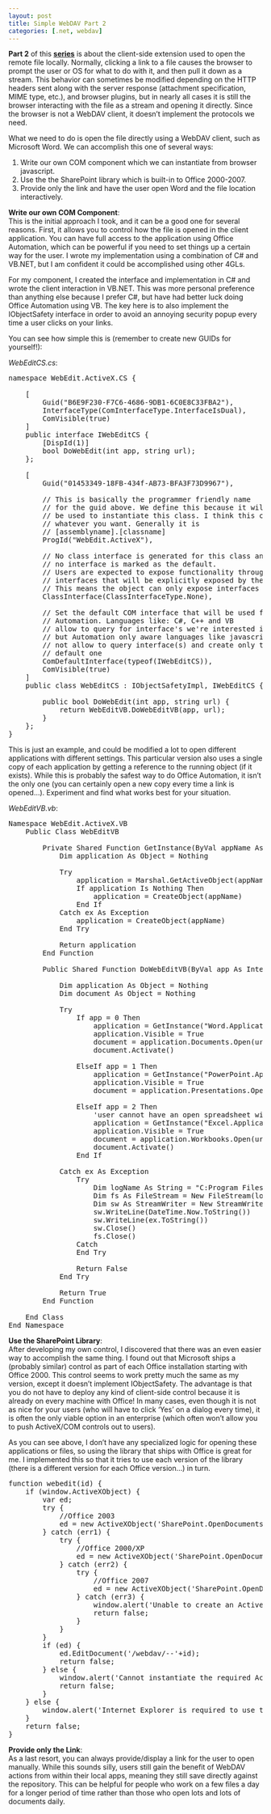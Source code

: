 ```yaml
---
layout: post
title: Simple WebDAV Part 2
categories: [.net, webdav]
---
```


**Part 2** of this **[series][1]** is about the client-side extension used to open the remote file locally.  Normally, clicking a link to a file causes the browser to prompt the user or OS for what to do with it, and then pull it down as a stream.  This behavior can sometimes be modified depending on the HTTP headers sent along with the server response (attachment specification, MIME type, etc.), and browser plugins, but in nearly all cases it is still the browser interacting with the file as a stream and opening it directly.  Since the browser is not a WebDAV client, it doesn’t implement the protocols we need.

What we need to do is open the file directly using a WebDAV client, such as Microsoft Word.  We can accomplish this one of several ways:

1. Write our own COM component which we can instantiate from browser javascript.  
2. Use the the SharePoint library which is built-in to Office 2000-2007.  
3. Provide only the link and have the user open Word and the file location interactively.

**Write our own COM Component**:  
This is the initial approach I took, and it can be a good one for several reasons.  First, it allows you to control how the file is opened in the client application.  You can have full access to the application using Office Automation, which can be powerful if you need to set things up a certain way for the user.  I wrote my implementation using a combination of C# and VB.NET, but I am confident it could be accomplished using other 4GLs.

For my component, I created the interface and implementation in C# and wrote the client interaction in VB.NET.  This was more personal preference than anything else because I prefer C#, but have had better luck doing Office Automation using VB.  The key here is to also implement the IObjectSafety interface in order to avoid an annoying security popup every time a user clicks on your links.

You can see how simple this is (remember to create new GUIDs for yourself!):

*WebEditCS.cs*:

<pre class="prettyprint">
namespace WebEdit.ActiveX.CS {

	[
		Guid("B6E9F230-F7C6-4686-9DB1-6C0E8C33FBA2"),
		InterfaceType(ComInterfaceType.InterfaceIsDual),
		ComVisible(true)
	]
	public interface IWebEditCS {
		[DispId(1)]
		bool DoWebEdit(int app, string url);
	};

	[
		Guid("01453349-18FB-434f-AB73-BFA3F73D9967"),

		// This is basically the programmer friendly name
		// for the guid above. We define this because it will
		// be used to instantiate this class. I think this can be
		// whatever you want. Generally it is
		// [assemblyname].[classname]
		ProgId("WebEdit.ActiveX"),

		// No class interface is generated for this class and
		// no interface is marked as the default.
		// Users are expected to expose functionality through
		// interfaces that will be explicitly exposed by the object
		// This means the object can only expose interfaces we define
		ClassInterface(ClassInterfaceType.None),

		// Set the default COM interface that will be used for
		// Automation. Languages like: C#, C++ and VB
		// allow to query for interface's we're interested in
		// but Automation only aware languages like javascript do
		// not allow to query interface(s) and create only the
		// default one
		ComDefaultInterface(typeof(IWebEditCS)),
		ComVisible(true)
	]
	public class WebEditCS : IObjectSafetyImpl, IWebEditCS {

		public bool DoWebEdit(int app, string url) {
			return WebEditVB.DoWebEditVB(app, url);
		}
	};
}
</pre>   

This is just an example, and could be modified a lot to open different applications with different settings.   This particular version also uses a single copy of each application by getting a reference to the running object (if it exists).  While this is probably the safest way to do Office Automation, it isn’t the only one (you can certainly open a new copy every time a link is opened…).   Experiment and find what works best for your situation.

*WebEditVB.vb*:

<pre class="prettyprint">
Namespace WebEdit.ActiveX.VB
	Public Class WebEditVB

		Private Shared Function GetInstance(ByVal appName As String) As Object
			Dim application As Object = Nothing

			Try
				application = Marshal.GetActiveObject(appName)
				If application Is Nothing Then
					application = CreateObject(appName)
				End If
			Catch ex As Exception
				application = CreateObject(appName)
			End Try

			Return application
		End Function

		Public Shared Function DoWebEditVB(ByVal app As Integer, ByVal url As String) As Boolean

			Dim application As Object = Nothing
			Dim document As Object = Nothing

			Try
				If app = 0 Then
					application = GetInstance("Word.Application")
					application.Visible = True
					document = application.Documents.Open(url)
					document.Activate()

				ElseIf app = 1 Then
					application = GetInstance("PowerPoint.Application")
					application.Visible = True
					document = application.Presentations.Open(url)

				ElseIf app = 2 Then
					'user cannot have an open spreadsheet with a cell currently being edited!
					application = GetInstance("Excel.Application")
					application.Visible = True
					document = application.Workbooks.Open(url)
					document.Activate()
				End If

			Catch ex As Exception
				Try
					Dim logName As String = "C:Program FilesNLRBQuickEdit-ErrorLog.txt"
					Dim fs As FileStream = New FileStream(logName, FileMode.Append, FileAccess.Write)
					Dim sw As StreamWriter = New StreamWriter(fs)
					sw.WriteLine(DateTime.Now.ToString())
					sw.WriteLine(ex.ToString())
					sw.Close()
					fs.Close()
				Catch
				End Try

				Return False
			End Try

			Return True
		End Function

	End Class
End Namespace
</pre> 

**Use the SharePoint Library**:  
After developing my own control, I discovered that there was an even easier way to accomplish the same thing.  I found out that Microsoft ships a (probably similar) control as part of each Office installation starting with Office 2000.  This control seems to work pretty much the same as my version, except it doesn’t implement IObjectSafety.   The advantage is that you do not have to deploy any kind of client-side control because it is already on every machine with Office!  In many cases, even though it is not as nice for your users (who will have to click ‘Yes’ on a dialog every time), it is often the only viable option in an enterprise (which often won’t allow you to push ActiveX/COM controls out to users).

As you can see above, I don’t have any specialized logic for opening these applications or files, so using the library that ships with Office is great for me.  I implemented this so that it tries to use each version of the library (there is a different version for each Office version…) in turn.

<pre class="prettyprint">
function webedit(id) {
	if (window.ActiveXObject) {
		var ed;
		try {
			//Office 2003
			ed = new ActiveXObject('SharePoint.OpenDocuments.2');
		} catch (err1) {
			try {
				//Office 2000/XP
				ed = new ActiveXObject('SharePoint.OpenDocuments.1');
			} catch (err2) {
				try {
					//Office 2007
					ed = new ActiveXObject('SharePoint.OpenDocuments.3');
				} catch (err3) {
					window.alert('Unable to create an ActiveX object to open the document. This is most likely because of the security settings for your browser.');
					return false;
				}
			}
		}
		if (ed) {
			ed.EditDocument('/webdav/--'+id);
			return false;
		} else {
			window.alert('Cannot instantiate the required ActiveX control to open the document. This is most likely because you do not have Office installed or you have an older version of Office.');
			return false;
		}
	} else {
		window.alert('Internet Explorer is required to use this feature.');
	}
	return false;
}
</pre>

**Provide only the Link**:  
As a last resort, you can always provide/display a link for the user to open manually.  While this sounds silly, users still gain the benefit of WebDAV actions from within their local apps, meaning they still save directly against the repository.  This can be helpful for people who work on a few files a day for a longer period of time rather than those who open lots and lots of documents daily.

 [1]: /2009-09-21-simple-webdav-part-1 "Simple WebDAV Part 1"  